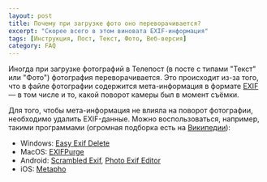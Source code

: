 ```yaml
---
layout: post
title: Почему при загрузке фото оно переворачивается?
excerpt: "Скорее всего в этом виновата EXIF-информация"
tags: [Инструкция, Пост, Текст, Фото, Веб-версия]
category: FAQ
---
```


Иногда при загрузке фотографий в Телепост (в посте с типами "Текст" или "Фото") фотография переворачивается. Это происходит из-за того, что в файле фотографии содержится мета-информация в формате [EXIF](https://ru.wikipedia.org/wiki/EXIF) — в том числе и то, какой поворот камеры был в момент съёмки.

Для того, чтобы мета-информация не влияла на поворот фотографии, необходимо удалить EXIF-данные. Можно воспользоваться, например, такими программами (огромная подборка есть на [Википедии](https://ru.wikipedia.org/wiki/Специальные_программы_для_работы_с_метаданными)):

* Windows: [Easy Exif Delete](http://www.easyexifdelete.com/)
* MacOS: [EXIFPurge](https://apps.apple.com/ru/app/exifpurge/id784466108?mt=12)
* Android: [Scrambled Exif](https://play.google.com/store/apps/details?id=com.jarsilio.android.scrambledeggsif), [Photo Exif Editor](https://play.google.com/store/apps/details?id=net.xnano.android.photoexifeditor)
* iOS: [Metapho](https://apps.apple.com/ru/app/metapho/id914457352)
